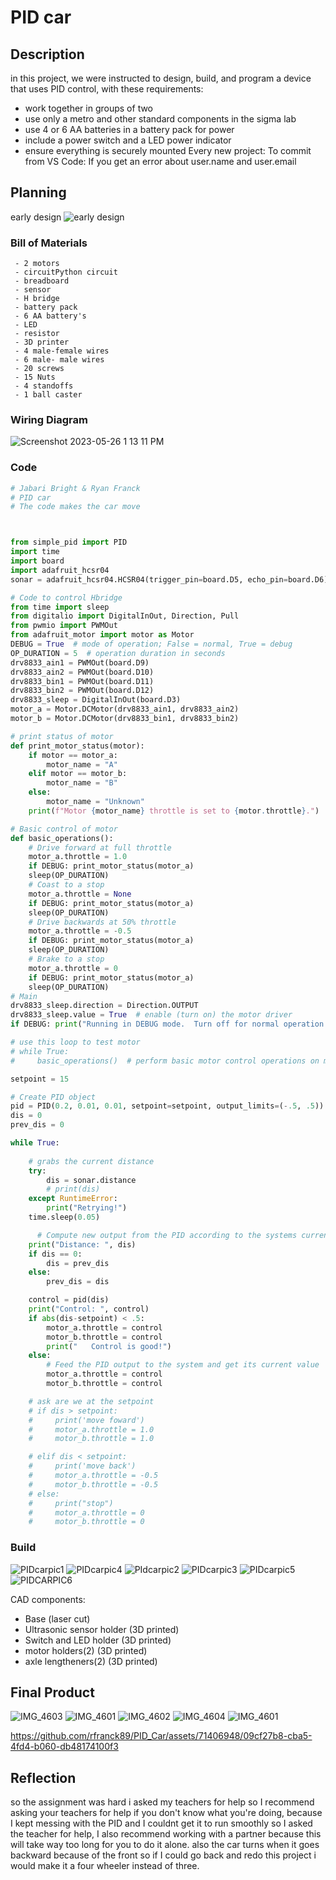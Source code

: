
# PID car
## Description
in this project, we were instructed to design, build, and program a device that uses PID control, with these requirements:

- work together in groups of two
- use only a metro and other standard components in the sigma lab
- use 4 or 6 AA batteries in a battery pack for power
- include a power switch and a LED power indicator
- ensure everything is securely mounted
Every new project:
To commit from VS Code:
If you get an error about user.name and user.email

## Planning 
early design
![early design](https://github.com/rfranck89/PID_Car/assets/71406948/59f59c81-4730-4484-8cd8-582610002258)

### Bill of Materials
     - 2 motors
     - circuitPython circuit
     - breadboard
     - sensor
     - H bridge
     - battery pack
     - 6 AA battery's
     - LED
     - resistor
     - 3D printer
     - 4 male-female wires
     - 6 male- male wires
     - 20 screws
     - 15 Nuts
     - 4 standoffs
     - 1 ball caster
     
     
### Wiring Diagram
![Screenshot 2023-05-26 1 13 11 PM](https://github.com/rfranck89/PID_Car/assets/71406948/6848e501-18e5-44a6-84b3-e9e936e7e482)


### Code 

```python
# Jabari Bright & Ryan Franck
# PID car
# The code makes the car move



from simple_pid import PID
import time
import board
import adafruit_hcsr04
sonar = adafruit_hcsr04.HCSR04(trigger_pin=board.D5, echo_pin=board.D6)

# Code to control Hbridge
from time import sleep
from digitalio import DigitalInOut, Direction, Pull
from pwmio import PWMOut
from adafruit_motor import motor as Motor
DEBUG = True  # mode of operation; False = normal, True = debug
OP_DURATION = 5  # operation duration in seconds
drv8833_ain1 = PWMOut(board.D9)
drv8833_ain2 = PWMOut(board.D10)
drv8833_bin1 = PWMOut(board.D11)
drv8833_bin2 = PWMOut(board.D12)
drv8833_sleep = DigitalInOut(board.D3)
motor_a = Motor.DCMotor(drv8833_ain1, drv8833_ain2)
motor_b = Motor.DCMotor(drv8833_bin1, drv8833_bin2)

# print status of motor
def print_motor_status(motor):
    if motor == motor_a:
        motor_name = "A"
    elif motor == motor_b:
        motor_name = "B"
    else:
        motor_name = "Unknown"
    print(f"Motor {motor_name} throttle is set to {motor.throttle}.")

# Basic control of motor
def basic_operations():
    # Drive forward at full throttle
    motor_a.throttle = 1.0
    if DEBUG: print_motor_status(motor_a)
    sleep(OP_DURATION)
    # Coast to a stop
    motor_a.throttle = None
    if DEBUG: print_motor_status(motor_a)
    sleep(OP_DURATION)
    # Drive backwards at 50% throttle
    motor_a.throttle = -0.5
    if DEBUG: print_motor_status(motor_a)
    sleep(OP_DURATION)
    # Brake to a stop
    motor_a.throttle = 0
    if DEBUG: print_motor_status(motor_a)
    sleep(OP_DURATION)
# Main
drv8833_sleep.direction = Direction.OUTPUT
drv8833_sleep.value = True  # enable (turn on) the motor driver
if DEBUG: print("Running in DEBUG mode.  Turn off for normal operation.")

# use this loop to test motor
# while True:
#     basic_operations()  # perform basic motor control operations on motor A

setpoint = 15

# Create PID object
pid = PID(0.2, 0.01, 0.01, setpoint=setpoint, output_limits=(-.5, .5))
dis = 0
prev_dis = 0

while True:
    
    # grabs the current distance
    try:
        dis = sonar.distance
        # print(dis)
    except RuntimeError:
        print("Retrying!")
    time.sleep(0.05)

      # Compute new output from the PID according to the systems current value
    print("Distance: ", dis)
    if dis == 0:
        dis = prev_dis
    else:
        prev_dis = dis

    control = pid(dis)
    print("Control: ", control)
    if abs(dis-setpoint) < .5:
        motor_a.throttle = control
        motor_b.throttle = control
        print("   Control is good!")
    else:
        # Feed the PID output to the system and get its current value
        motor_a.throttle = control
        motor_b.throttle = control

    # ask are we at the setpoint
    # if dis > setpoint:
    #     print('move foward')
    #     motor_a.throttle = 1.0
    #     motor_b.throttle = 1.0

    # elif dis < setpoint:
    #     print('move back')
    #     motor_a.throttle = -0.5
    #     motor_b.throttle = -0.5
    # else:
    #     print("stop")
    #     motor_a.throttle = 0
    #     motor_b.throttle = 0


```

### Build



![PIDcarpic1](https://github.com/rfranck89/PID_Car/assets/71406948/5adda2c4-c269-4d38-a6f6-b488ad919d38)
![PIDcarpic4](https://github.com/rfranck89/PID_Car/assets/71406948/32a47762-aff2-43fb-aa49-eb47a56330de)
![PIdcarpic2](https://github.com/rfranck89/PID_Car/assets/71406948/90ff50dc-0611-4202-b32a-dbba3af40828)
![PIDcarpic3](https://github.com/rfranck89/PID_Car/assets/71406948/8ffee07e-cab4-4491-ac7b-4cbc32062895)
![PIDcarpic5](https://github.com/rfranck89/PID_Car/assets/71406948/3ae7bbef-edcd-42e4-aefc-2ec961c772ff)
![PIDCARPIC6](https://github.com/rfranck89/PID_Car/assets/71406948/c74e6f53-e8a6-40f0-9267-58e1a18de034)



CAD components:
- Base (laser cut)                                                                   
- Ultrasonic sensor holder (3D printed)                                                                                 
- Switch and LED holder (3D printed)
- motor holders(2) (3D printed)
- axle lengtheners(2) (3D printed)

## Final Product
![IMG_4603](https://github.com/rfranck89/PID_Car/assets/71406948/fd39bc8b-bb34-404e-a5eb-b44212b3dbad)
![IMG_4601](https://github.com/rfranck89/PID_Car/assets/71406948/1cc91827-389f-4128-9847-b437e8f49bc5)
![IMG_4602](https://github.com/rfranck89/PID_Car/assets/71406948/3425c312-b369-4460-8f0f-74c04fdae559)
![IMG_4604](https://github.com/rfranck89/PID_Car/assets/71406948/4e628646-0b1b-4a46-8f44-344ec67814d5)
![IMG_4601](https://github.com/rfranck89/PID_Car/assets/71406948/11c7b6b0-4781-4854-a985-86b68ae3eefc)



https://github.com/rfranck89/PID_Car/assets/71406948/09cf27b8-cba5-4fd4-b060-db48174100f3







## Reflection

so the assignment was hard i asked my teachers for help so I recommend asking your teachers for help if you don't know what you're doing, because I kept messing with the PID and I couldnt get it to run smoothly so I asked the teacher for help, I also recommend working with a partner because this will take way too long for you to do it alone. also the car turns when it goes backward because of the front so if I could go back and redo this project i would make it a four wheeler instead of three.
